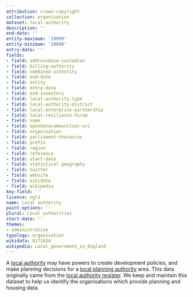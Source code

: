 ```yaml
---
attribution: crown-copyright
collection: organisation
dataset: local-authority
description: ''
end-date: ''
entity-maximum: '19999'
entity-minimum: '10000'
entry-date: ''
fields:
- field: addressbase-custodian
- field: billing-authority
- field: combined-authority
- field: end-date
- field: entity
- field: entry-date
- field: esd-inventory
- field: local-authority-type
- field: local-authority-district
- field: local-enterprise-partnership
- field: local-resilience-forum
- field: name
- field: opendatacommunities-uri
- field: organisation
- field: parliament-thesaurus
- field: prefix
- field: region
- field: reference
- field: start-date
- field: statistical-geography
- field: twitter
- field: website
- field: wikidata
- field: wikipedia
key-field: ''
licence: ogl3
name: Local authority
paint-options: ''
plural: Local authorities
start-date: ''
themes:
- administrative
typology: organisation
wikidata: Q171634
wikipedia: Local_government_in_England
---
```


A [local authority](https://www.gov.uk/guidance/local-government-structure-and-elections) may have powers to create development policies,
and make planning decisions for a [local planning authority](/dataset/local-planning-authority) area.
This data originally came from the [local authority register](https://www.data.gov.uk/dataset/05d3b10a-6670-4643-9c53-7efc98775c8d/local-authority-eng-register).
We keep and maintain this dataset to help us identify the organisations which provide planning and housing data.
